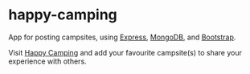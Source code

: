 # happy-camping
App for posting campsites, using <a href="http://expressjs.com/">Express</a>, <a href="https://www.mongodb.com/">MongoDB</a>, and <a href="http://getbootstrap.com/">Bootstrap</a>.

Visit <a href="https://secure-temple-67891.herokuapp.com/">Happy Camping</a> and add your favourite campsite(s) to share your experience with others.
